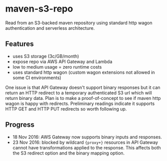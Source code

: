 # maven-s3-repo
Read from an S3-backed maven repository using standard http wagon authentication and serverless architecture.

## Features
* uses S3 storage (3c/GB/month)
* expose repo via AWS API Gateway and Lambda
* low to medium usage = zero runtime costs
* uses standard http wagon (custom wagon extensions not allowed in some CI environments)

One issue is that API Gateway doesn't support binary responses but it can return an HTTP redirect to a temporary authenticated S3 url which will return binary data. Plan is to make a proof-of-concept to see if maven http wagon is happy with redirects. Preliminary readings indicate it supports HTTP GET and HTTP PUT redirects so worth following up. 

## Progress
* 18 Nov 2016: AWS Gateway now supports binary inputs and responses.  
* 23 Nov 2016: blocked by wildcard `{proxy+}` resources in API Gateway cannot have transformations applied to the response. This affects both the S3 redirect option and the binary mapping option.

